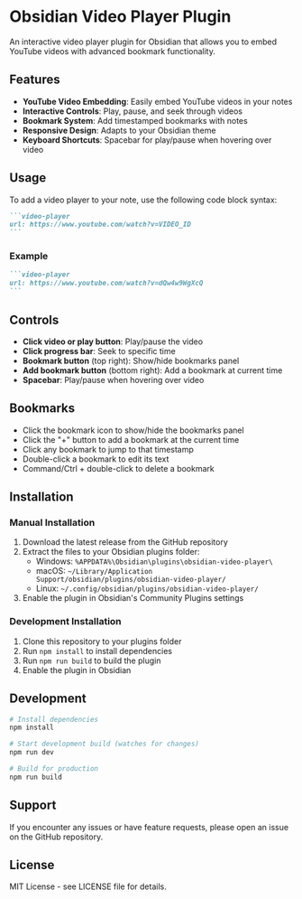 # Obsidian Video Player Plugin

An interactive video player plugin for Obsidian that allows you to embed YouTube videos with advanced bookmark functionality.

## Features

- **YouTube Video Embedding**: Easily embed YouTube videos in your notes
- **Interactive Controls**: Play, pause, and seek through videos
- **Bookmark System**: Add timestamped bookmarks with notes
- **Responsive Design**: Adapts to your Obsidian theme
- **Keyboard Shortcuts**: Spacebar for play/pause when hovering over video

## Usage

To add a video player to your note, use the following code block syntax:

````markdown
```video-player
url: https://www.youtube.com/watch?v=VIDEO_ID
```
````

### Example

````markdown
```video-player
url: https://www.youtube.com/watch?v=dQw4w9WgXcQ
```
````

## Controls

- **Click video or play button**: Play/pause the video
- **Click progress bar**: Seek to specific time
- **Bookmark button** (top right): Show/hide bookmarks panel
- **Add bookmark button** (bottom right): Add a bookmark at current time
- **Spacebar**: Play/pause when hovering over video

## Bookmarks

- Click the bookmark icon to show/hide the bookmarks panel
- Click the "+" button to add a bookmark at the current time
- Click any bookmark to jump to that timestamp
- Double-click a bookmark to edit its text
- Command/Ctrl + double-click to delete a bookmark

## Installation

### Manual Installation

1. Download the latest release from the GitHub repository
2. Extract the files to your Obsidian plugins folder:
   - Windows: `%APPDATA%\Obsidian\plugins\obsidian-video-player\`
   - macOS: `~/Library/Application Support/obsidian/plugins/obsidian-video-player/`
   - Linux: `~/.config/obsidian/plugins/obsidian-video-player/`
3. Enable the plugin in Obsidian's Community Plugins settings

### Development Installation

1. Clone this repository to your plugins folder
2. Run `npm install` to install dependencies
3. Run `npm run build` to build the plugin
4. Enable the plugin in Obsidian

## Development

```bash
# Install dependencies
npm install

# Start development build (watches for changes)
npm run dev

# Build for production
npm run build
```

## Support

If you encounter any issues or have feature requests, please open an issue on the GitHub repository.

## License

MIT License - see LICENSE file for details.
